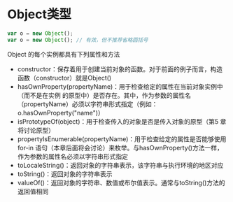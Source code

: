 # Object类型

```javascript
var o = new Object();
var o = new Object(); // 有效，但不推荐省略圆括号
```

Object 的每个实例都具有下列属性和方法

- constructor：保存着用于创建当前对象的函数。对于前面的例子而言，构造函数（constructor）就是Object()
- hasOwnProperty(propertyName)：用于检查给定的属性在当前对象实例中（而不是在实例
  的原型中）是否存在。其中，作为参数的属性名（propertyName）必须以字符串形式指定（例如：o.hasOwnProperty("name")）
- isPrototypeOf(object)：用于检查传入的对象是否是传入对象的原型（第5 章将讨论原型）
- propertyIsEnumerable(propertyName)：用于检查给定的属性是否能够使用for-in 语句（本章后面将会讨论）来枚举。与hasOwnProperty()方法一样，作为参数的属性名必须以字符串形式指定
- toLocaleString()：返回对象的字符串表示，该字符串与执行环境的地区对应
- toString()：返回对象的字符串表示
- valueOf()：返回对象的字符串、数值或布尔值表示。通常与toString()方法的返回值相同
